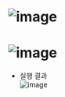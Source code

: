 ![image](https://github.com/JEONGSEJIN/DataStructure/assets/41496585/8c04f09d-6d95-4e01-becb-7bbbd5e8da68)
=====
![image](https://github.com/JEONGSEJIN/DataStructure/assets/41496585/aaad4cf5-05a2-4661-b41e-b2686d800d29)
=====
- 실행 결과  
![image](https://github.com/JEONGSEJIN/DataStructure/assets/41496585/81f342e5-988b-4d9f-81cd-fb208635865e)
